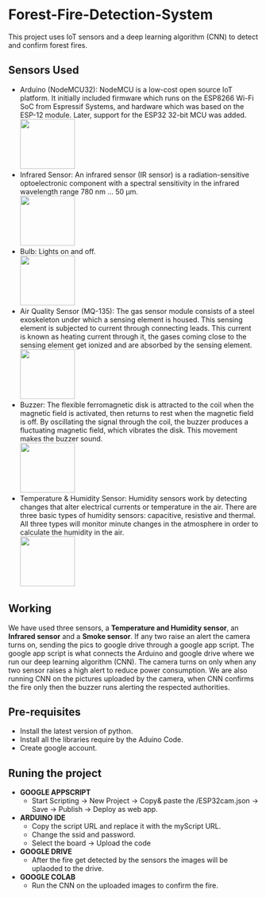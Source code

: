 # Forest-Fire-Detection-System
This project uses IoT sensors and a deep learning algorithm (CNN) to detect and confirm forest fires.

## Sensors Used
  - Arduino (NodeMCU32): NodeMCU is a low-cost open source IoT platform. It initially included firmware which runs on the ESP8266 Wi-Fi SoC from Espressif Systems, and hardware which was based on the ESP-12 module. Later, support for the ESP32 32-bit MCU was added.
    <br> <img src="https://user-images.githubusercontent.com/72027411/211216615-cd1a5596-9174-443e-8753-99af3d9abbe0.jpg" width="110" height="100">
  - Infrared Sensor: An infrared sensor (IR sensor) is a radiation-sensitive optoelectronic component with a spectral sensitivity in the infrared wavelength range 780 nm … 50 µm.
    <br> <img src="https://user-images.githubusercontent.com/72027411/219781449-ac07dc65-7213-4e57-be0c-0a84b80511dd.png" width="110" height="100">
  - Bulb: Lights on and off.
    <br> <img src="https://user-images.githubusercontent.com/72027411/211212492-8c49b6f3-6a92-4798-b2bd-b7157ad147d5.jpg" width="110" height="100">
  - Air Quality Sensor (MQ-135): The gas sensor module consists of a steel exoskeleton under which a sensing element is housed. This sensing element is subjected to    current through connecting leads. This current is known as heating current through it, the gases coming close to the sensing element get ionized and are absorbed by the sensing element. 
    <br> <img src="https://user-images.githubusercontent.com/72027411/211212487-d883dd8d-f80c-4902-8985-c293630f2153.jpg" width="110" height="100">
  - Buzzer: The flexible ferromagnetic disk is attracted to the coil when the magnetic field is activated, then returns to rest when the magnetic field is off. By oscillating the signal through the coil, the buzzer produces a fluctuating magnetic field, which vibrates the disk. This movement makes the buzzer sound.
    <br> <img src="https://user-images.githubusercontent.com/72027411/211212502-3d92abbe-0f13-42a0-acff-27a8c9bad98c.jpg" width="110" height="100">   
  - Temperature & Humidity Sensor: Humidity sensors work by detecting changes that alter electrical currents or temperature in the air. There are three basic types of humidity sensors: capacitive, resistive and thermal. All three types will monitor minute changes in the atmosphere in order to calculate the humidity in the air.
    <br> <img src="https://user-images.githubusercontent.com/72027411/211212473-0d4b7ab9-c83b-475b-9664-1e1d45b2b85f.png" width="110" height="100">

## Working
  We have used three sensors, a **Temperature and Humidity sensor**, an **Infrared sensor** and a **Smoke sensor**. If any two raise an alert the camera turns on, sending the pics to google drive through a google app script. The google app script is what connects the Arduino and google drive where we run our deep learning algorithm (CNN). 
The camera turns on only when any two sensor raises a high alert to reduce power consumption. We are also running CNN on the pictures uploaded by the camera, when CNN confirms the fire only then the buzzer runs alerting the respected authorities.

## Pre-requisites
  - Install the latest version of python.
  - Install all the libraries require by the Aduino Code.
  - Create google account.

## Runing the project
  - **GOOGLE APPSCRIPT**
    - Start Scripting -> New Project -> Copy& paste the /ESP32cam.json -> Save -> Publish -> Deploy as web app.
  - **ARDUINO IDE**
    - Copy the script URL and replace it with the myScript URL.
    - Change the ssid and password.
    - Select the board -> Upload the code
  - **GOOGLE DRIVE**
    - After the fire get detected by the sensors the images will be uplaoded to the drive.
  - **GOOGLE COLAB**
    - Run the CNN on the uploaded images to confirm the fire.
 
